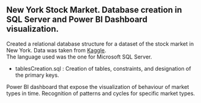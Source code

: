 ## New York Stock Market. Database creation in SQL Server and Power BI Dashboard visualization. 
Created a relational database structure for a dataset of the stock market in New York. Data was taken from
[Kaggle](https://www.kaggle.com/datasets/dgawlik/nyse?select=securities.csv).
<br>The language used was the one for Microsoft SQL Server.<be>
- tablesCreation.sql : Creation of tables, constraints, and designation of the primary keys.

Power BI dashboard that expose the visualization of behaviour of market types in time. Recognition of patterns and cycles for specific market types. 

